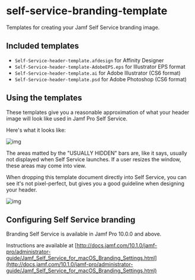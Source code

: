 # self-service-branding-template
Templates for creating your Jamf Self Service branding image.

## Included templates

- `Self-Service-header-template.afdesign` for Affinity Designer
- `Self-Service-header-template-AdobeEPS.eps` for Illustrator EPS format
- `Self-Service-header-template.ai` for Adobe Illustrator (CS6 format)
- `Self-Service-header-template.psd` for Adobe Photoshop (CS6 format)

## Using the templates

These templates give you a reasonable approximation of what your header image will look
like used in Jamf Pro Self Service.

Here's what it looks like:

![img](https://drive.google.com/uc?export=view&id=1WK9OdywCgaissC-4VYnt1x2ibs4PWxbM)

The areas matted by the "USUALLY HIDDEN" bars are, like it says, usually not displayed 
when Self Service launches. If a user resizes the window, these areas may come into 
view.

When dropping this template document directly into Self Service, you can see it's not
pixel-perfect, but gives you a good guideline when designing your header.

![img](https://drive.google.com/uc?export=view&id=1_FHJ8wP0qb7kEQWHCqZzgbpCHPv2xf_X)

## Configuring Self Service branding

Branding Self Service is available in Jamf Pro 10.0.0 and above.

Instructions are available at [http://docs.jamf.com/10.1.0/jamf-pro/administrator-guide/Jamf_Self_Service_for_macOS_Branding_Settings.html](http://docs.jamf.com/10.1.0/jamf-pro/administrator-guide/Jamf_Self_Service_for_macOS_Branding_Settings.html)

